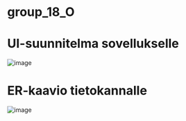 
# group_18_O

# UI-suunnitelma sovellukselle
![image](https://user-images.githubusercontent.com/87731856/233630472-89fa7f5d-e653-490b-a188-317f8fbe8084.png)

# ER-kaavio tietokannalle
![image](https://user-images.githubusercontent.com/87731856/232758358-d00e9a1e-7811-4578-a3de-22a5dc6705fa.png)
